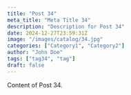 ```yaml
---
title: "Post 34"
meta_title: "Meta Title 34"
description: "Description for Post 34"
date: 2024-12-27T23:59:31Z
image: "/images/catalog/34.jpg"
categories: ["Category1", "Category2"]
author: "John Doe"
tags: ["tag34", "tag"]
draft: false
---
```


Content of Post 34.
